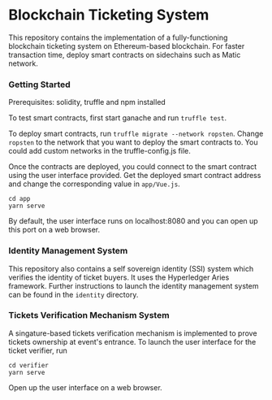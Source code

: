 # Blockchain Ticketing System

This repository contains the implementation of a fully-functioning blockchain ticketing system on Ethereum-based blockchain. For faster transaction time, deploy smart contracts on sidechains such as Matic network. 

### Getting Started

Prerequisites: solidity, truffle and npm installed 

To test smart contracts, first start ganache and run `truffle test`.

To deploy smart contracts, run `truffle migrate --network ropsten`. Change `ropsten` to the network that you want to deploy the smart contracts to. You could add custom networks in the truffle-config.js file. 

Once the contracts are deployed, you could connect to the smart contract using the user interface provided. Get the deployed smart contract address and change the corresponding value in `app/Vue.js`.
```
cd app
yarn serve
```

By default, the user interface runs on localhost:8080 and you can open up this port on a web browser. 

### Identity Management System 

This repository also contains a self sovereign identity (SSI) system which verifies the identity of ticket buyers. It uses the Hyperledger Aries framework. Further instructions to launch the identity management system can be found in the `identity` directory.

### Tickets Verification Mechanism System 

A singature-based tickets verification mechanism is implemented to prove tickets ownership at event's entrance. To launch the user interface for the ticket verifier, run
``` 
cd verifier
yarn serve
```

Open up the user interface on a web browser. 


